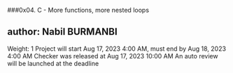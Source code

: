 ###0x04. C - More functions, more nested loops
## author: Nabil BURMANBI
 Weight: 1
 Project will start Aug 17, 2023 4:00 AM, must end by Aug 18, 2023 4:00 AM
 Checker was released at Aug 17, 2023 10:00 AM
 An auto review will be launched at the deadline
